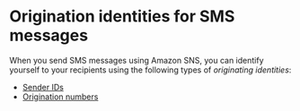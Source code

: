 # Origination identities for SMS messages<a name="channels-sms-originating-identities"></a>

When you send SMS messages using Amazon SNS, you can identify yourself to your recipients using the following types of *originating identities*:
+ [Sender IDs](channels-sms-originating-identities-sender-ids.md)
+ [Origination numbers](channels-sms-originating-identities-origination-numbers.md)